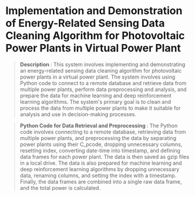 # Implementation and Demonstration of Energy-Related Sensing Data Cleaning Algorithm for Photovoltaic Power Plants in Virtual Power Plant

> <b> Description </b> : 
This system involves implementing and demonstrating an energy-related sensing data cleaning algorithm for photovoltaic power plants in a virtual power plant. The system involves using Python code to connect to a remote database and retrieve data from multiple power plants, perform data preprocessing and analysis, and prepare the data for machine learning and deep reinforcement learning algorithms. The system's primary goal is to clean and process the data from multiple power plants to make it suitable for analysis and use in decision-making processes.


> <b> Python Code for Data Retrieval and Preprocessing </b> : 
The Python code involves connecting to a remote database, retrieving data from multiple power plants, and preprocessing the data by separating power plants using their C_pcode, dropping unnecessary columns, resetting index, converting date-time into timestamp, and defining data frames for each power plant. The data is then saved as gzip files in a local drive. The data is also prepared for machine learning and deep reinforcement learning algorithms by dropping unnecessary data, renaming columns, and setting the index with a timestamp. Finally, the data frames are combined into a single raw data frame, and the total power is calculated.

